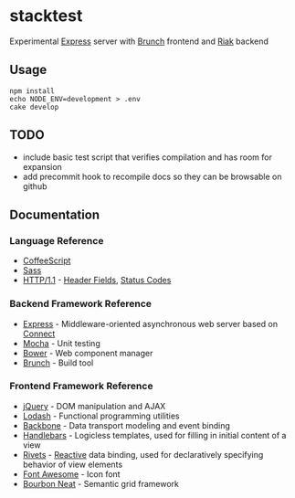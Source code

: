 # stacktest

Experimental [Express](http://expressjs.com/) server with [Brunch](http://brunch.io) frontend and [Riak](http://basho.com/riak/) backend

## Usage

    npm install
    echo NODE_ENV=development > .env
    cake develop


## TODO

- include basic test script that verifies compilation and has room for expansion
- add precommit hook to recompile docs so they can be browsable on github


## Documentation

### Language Reference

- [CoffeeScript](http://coffeescript.org/)
- [Sass](http://sass-lang.com/docs/yardoc/file.SASS_REFERENCE.html)
- [HTTP/1.1](http://www.w3.org/Protocols/rfc2616/rfc2616.html) - [Header Fields](http://www.w3.org/Protocols/rfc2616/rfc2616-sec14.html), [Status Codes](http://www.w3.org/Protocols/rfc2616/rfc2616-sec10.html)

### Backend Framework Reference

- [Express](http://expressjs.com/) - Middleware-oriented asynchronous web server
based on [Connect](http://www.senchalabs.org/connect/)
- [Mocha](http://visionmedia.github.com/mocha/) - Unit testing
- [Bower](http://twitter.github.com/bower/) - Web component manager
- [Brunch](http://brunch.io/) - Build tool

### Frontend Framework Reference
- [jQuery](http://api.jquery.com/) - DOM manipulation and AJAX
- [Lodash](http://lodash.com/) - Functional programming utilities
- [Backbone](http://backbonejs.org/) - Data transport modeling and event binding
- [Handlebars](http://handlebarsjs.com/) - Logicless templates, used for filling in initial content of a view
- [Rivets](http://rivetsjs.com/) - [Reactive](http://en.wikipedia.org/wiki/Reactive_programming) data binding, used for declaratively specifying behavior of view elements
- [Font Awesome](http://fortawesome.github.com/Font-Awesome/) - Icon font
- [Bourbon Neat](http://neat.bourbon.io/) - Semantic grid framework
